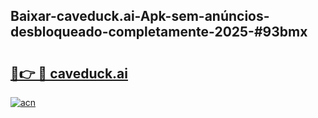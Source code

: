 ## Baixar-caveduck.ai-Apk-sem-anúncios-desbloqueado-completamente-2025-#93bmx

# <h2><a href="https://ainizakaria.my?title=caveduck.ai&ref=20M">🔗👉 🔴 caveduck.ai</a></h2>

[![acn](https://github.com/user-attachments/assets/0f9c940e-d8b0-45ae-aac7-cd30a18b3e1c)](https://ainizakaria.my?title=caveduck.ai&ref=20M)

